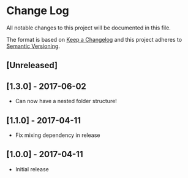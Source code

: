 # Change Log
All notable changes to this project will be documented in this file.

The format is based on [Keep a Changelog](http://keepachangelog.com/)
and this project adheres to [Semantic Versioning](http://semver.org/).

## [Unreleased]

## [1.3.0] - 2017-06-02
- Can now have a nested folder structure!

## [1.1.0] - 2017-04-11
- Fix mixing dependency in release

## [1.0.0] - 2017-04-11
- Initial release

